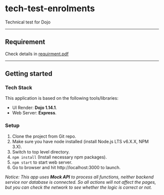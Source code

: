# tech-test-enrolments

Technical test for Dojo

---
## Requirement
Check details in [requirment.pdf](./requirment.pdf)

---
## Getting started
### Tech Stack
This application is based on the following tools/libraries:
- UI Render: **Dojo 1.14.1**.
- Web Server: **Express**.

### Setup
1. Clone the project from Git repo.
2. Make sure you have node installed (install Node.js LTS v6.X.X, NPM 3.X).
3. Switch to top level directory.
4. `npm install` (Install necessary npm packages).
5. `npm start` to start web server.
6. Go to browser and hit http://localhost:3000 to launch.

_Notice: This app uses **Mock API** to process all functions, neither backend service nor database is connected. So all actions will not affect the pages, but you can check the network to see whether the logic is correct or not._
